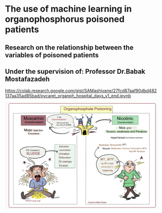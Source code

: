 # The use of machine learning in organophosphorus poisoned patients

## Research on the relationship between the variables of poisoned patients

## Under the supervision of: ‪Professor Dr.Babak Mostafazadeh

https://colab.research.google.com/gist/SAMashiyane/27fcd87aaf90dbd482137aa35ad85bad/pycaret_organph_hospital_days_v1_end.ipynb 


![alt text](https://github.com/SAMashiyane/organophosphate_pro/blob/main/Organophosphate%20Poisoning.png)

